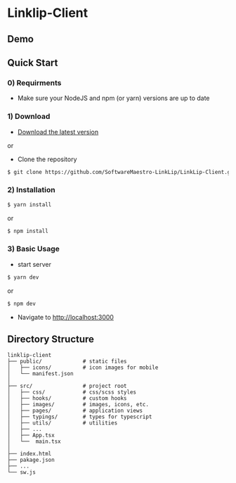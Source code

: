 # Linklip-Client

## Demo

## Quick Start
### 0) Requirments
- Make sure your NodeJS and npm (or yarn) versions are up to date


### 1) Download
- [Download the latest version](https://github.com/SoftwareMaestro-LinkLip/LinkLip-Client/archive/refs/heads/develop.zip)

or

- Clone the repository
```bash
$ git clone https://github.com/SoftwareMaestro-LinkLip/LinkLip-Client.git
```

### 2) Installation

```bash
$ yarn install
```

or

```bash
$ npm install
```

### 3) Basic Usage
- start server
```bash
$ yarn dev
```

or

```bash
$ npm dev
```

- Navigate to [http://localhost:3000](http://localhost:3000)


## Directory Structure

    linklip-client
    ├── public/             # static files
    │   ├── icons/          # icon images for mobile
    │   └── manifest.json
    │
    ├── src/                # project root
    │   ├── css/            # css/scss styles
    │   ├── hooks/          # custom hooks
    │   ├── images/         # images, icons, etc.
    │   ├── pages/          # application views
    │   ├── typings/        # types for typescript
    │   ├── utils/          # utilities
    │   ├── ...
    │   ├── App.tsx
    │   └──  main.tsx
    │
    ├── index.html
    ├── pakage.json
    ├── ...
    └── sw.js
